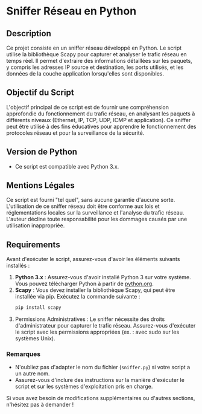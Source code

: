 # Sniffer Réseau en Python

## Description
Ce projet consiste en un sniffer réseau développé en Python. Le script utilise la bibliothèque Scapy pour capturer et analyser le trafic réseau en temps réel. Il permet d'extraire des informations détaillées sur les paquets, y compris les adresses IP source et destination, les ports utilisés, et les données de la couche application lorsqu'elles sont disponibles.

## Objectif du Script
L'objectif principal de ce script est de fournir une compréhension approfondie du fonctionnement du trafic réseau, en analysant les paquets à différents niveaux (Ethernet, IP, TCP, UDP, ICMP et application). Ce sniffer peut être utilisé à des fins éducatives pour apprendre le fonctionnement des protocoles réseau et pour la surveillance de la sécurité.

## Version de Python
- Ce script est compatible avec Python 3.x. 

## Mentions Légales
Ce script est fourni "tel quel", sans aucune garantie d'aucune sorte. L'utilisation de ce sniffer réseau doit être conforme aux lois et réglementations locales sur la surveillance et l'analyse du trafic réseau. L'auteur décline toute responsabilité pour les dommages causés par une utilisation inappropriée.

## Requirements
Avant d'exécuter le script, assurez-vous d'avoir les éléments suivants installés :

1. **Python 3.x** : Assurez-vous d'avoir installé Python 3 sur votre système. Vous pouvez télécharger Python à partir de [python.org](https://www.python.org/downloads/).
2. **Scapy** : Vous devez installer la bibliothèque Scapy, qui peut être installée via pip. Exécutez la commande suivante :
   ```bash
   pip install scapy
3. Permissions Administratives : Le sniffer nécessite des droits d'administrateur pour capturer le trafic réseau. Assurez-vous d'exécuter le script avec les permissions appropriées (ex. : avec sudo sur les systèmes Unix).

### Remarques
- N'oubliez pas d'adapter le nom du fichier (`sniffer.py`) si votre script a un autre nom.
- Assurez-vous d'inclure des instructions sur la manière d'exécuter le script et sur les systèmes d'exploitation pris en charge.

Si vous avez besoin de modifications supplémentaires ou d'autres sections, n'hésitez pas à demander !
